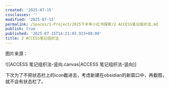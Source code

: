 ```yaml
---
created: '2025-07-15'
cssclasses: ''
modified: '2025-07-15'
permalink: /Spaces/1-Project/2025下半年小红书探索/2 ACCESS笔记组织法.md
publish: true
published: '2025-07-15T14:21:03.923+08:00'
title: 2 ACCESS笔记组织法
---
```

图片来源：

![[ACCESS 笔记组织法-竖向.canvas|ACCESS 笔记组织法-竖向]]

下次为了不把状态栏上的icon截进去，考虑新建在obsidian的新窗口中，再截图，就不会有状态栏了。
